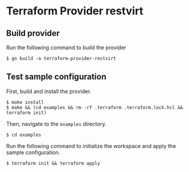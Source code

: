 # Terraform Provider restvirt

## Build provider

Run the following command to build the provider

```shell
$ go build -o terraform-provider-restvirt
```

## Test sample configuration

First, build and install the provider.

```shell
$ make install
$ make && (cd examples && rm -rf .terraform .terraform.lock.hcl && terraform init)
```

Then, navigate to the `examples` directory. 

```shell
$ cd examples
```

Run the following command to initialize the workspace and apply the sample configuration.

```shell
$ terraform init && terraform apply
```
